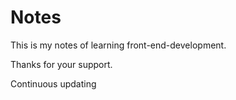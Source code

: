 # Notes

This is my notes of learning front-end-development.

Thanks for your support.

Continuous updating
